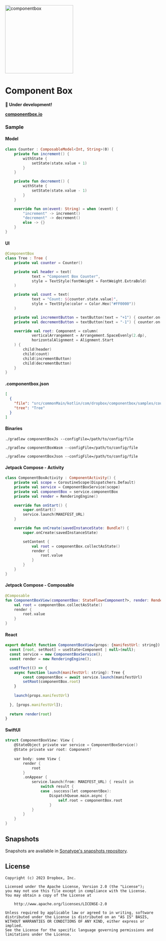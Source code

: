 <img src="https://user-images.githubusercontent.com/59468153/226168774-5c086794-652b-4bf9-bc67-f1dc4b86d81f.svg" alt="componentbox" width=220/>

# Component Box

**🚧 Under development!**

**[componentbox.io](https://www.componentbox.io)**

### Sample

#### Model

```kotlin
class Counter : ComposableModel<Int, String>(0) {
    private fun increment() {
        withState {
            setState(state.value + 1)
        }
    }

    private fun decrement() {
        withState {
            setState(state.value - 1)
        }
    }

    override fun on(event: String) = when (event) {
        "increment" -> increment()
        "decrement" -> decrement()
        else -> {}
    }
}
```

#### UI

```kotlin
@ComponentBox
class Tree : Tree {
    private val counter = Counter()

    private val header = text(
            text = "Component Box Counter",
            style = TextStyle(fontWeight = FontWeight.ExtraBold)
    )

    private val count = text(
            text = "Count: ${counter.state.value}",
            style = TextStyle(color = Color.Hex("#FF0000"))
    )

    private val incrementButton = textButton(text = "+1") { counter.on("increment") }
    private val decrementButton = textButton(text = "-1") { counter.on("decrement") }

    override val root: Component = column(
            verticalArrangement = Arrangement.SpaceEvenly(2.dp),
            horizontalAlignment = Alignment.Start
    ) {
        child(header)
        child(count)
        child(incrementButton)
        child(decrementButton)
    }
}
```

#### .componentbox.json

```json
[
  {
    "file": "src/commonMain/kotlin/com/dropbox/componentbox/samples/counter/Tree.kt",
    "tree": "Tree"
  }
]
```

#### Binaries

```shell
./gradlew componentBoxJs --configFile=/path/to/config/file
```

```shell
./gradlew componentBoxWasm --configFile=/path/to/config/file
```

```shell
./gradlew componentBoxJson --configFile=/path/to/config/file
```

#### Jetpack Compose - Activity

```kotlin
class ComponentBoxActivity : ComponentActivity() {
    private val scope = CoroutineScope(Dispatchers.Default)
    private val service = ComponentBoxService(scope)
    private val componentBox = service.componentBox
    private val render = RenderingEngine()

    override fun onStart() {
        super.onStart()
        service.launch(MANIFEST_URL)
    }

    override fun onCreate(savedInstanceState: Bundle?) {
        super.onCreate(savedInstanceState)

        setContent {
            val root = componentBox.collectAsState()
            render {
                root.value
            }
        }
    }
}
```

#### Jetpack Compose - Composable

```kotlin
@Composable
fun ComponentBoxView(componentBox: StateFlow<Component?>, render: RenderingEngine) {
    val root = componentBox.collectAsState()
    render {
        root.value
    }
}
```

#### React

```js
export default function ComponentBoxView(props: {manifestUrl: string}) {
  const [root, setRoot] = useState<Component | null>(null);
  const service = new ComponentBoxService();
  const render = new RenderingEngine();

  useEffect(() => {
    async function launch(manifestUrl: string): Tree {
        const componentBox = await service.launch(manifestUrl)
        setRoot(componentBox.root)
    }
    
    launch(props.manifestUrl)
 
  }, [props.manifestUrl]);
  
  return render(root)
}
```

#### SwiftUI

```objectivec
struct ComponentBoxView: View {
    @StateObject private var service = ComponentBoxService()
    @State private var root: Component?
    
    var body: some View {
        render {
            root
        }
        .onAppear {
            service.launch(from: MANIFEST_URL) { result in
                switch result {
                case .success(let componentBox):
                    DispatchQueue.main.async {
                        self.root = componentBox.root
                    }
            }
        }
    }
}
```

## Snapshots

Snapshots are available
in [Sonatype's snapshots repository](https://s01.oss.sonatype.org/content/repositories/snapshots/com/dropbox/componentbox/).

## License

```text
Copyright (c) 2023 Dropbox, Inc.

Licensed under the Apache License, Version 2.0 (the "License");
you may not use this file except in compliance with the License.
You may obtain a copy of the License at

    http://www.apache.org/licenses/LICENSE-2.0

Unless required by applicable law or agreed to in writing, software
distributed under the License is distributed on an "AS IS" BASIS,
WITHOUT WARRANTIES OR CONDITIONS OF ANY KIND, either express or implied.
See the License for the specific language governing permissions and
limitations under the License.
```
